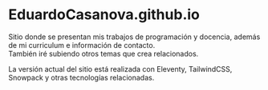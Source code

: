 # EduardoCasanova.github.io

Sitio donde se presentan mis trabajos de programación y docencia, además de mi curriculum e información de contacto.   
También iré subiendo otros temas que crea relacionados.

La versión actual del sitio está realizada con Eleventy, TailwindCSS, Snowpack y otras tecnologías relacionadas.